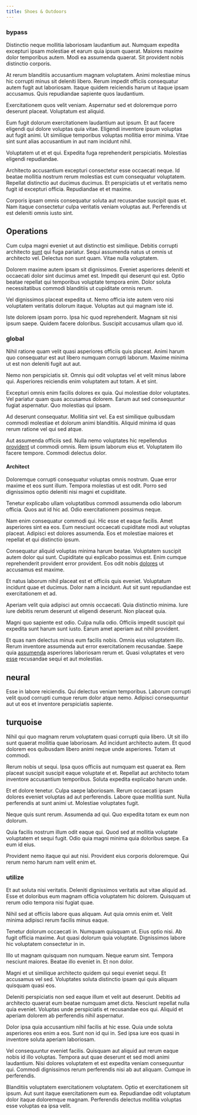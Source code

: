 ```yaml
---
title: Shoes & Outdoors
---
```


### bypass

Distinctio neque mollitia laboriosam laudantium aut. Numquam expedita excepturi ipsam molestiae et earum quia ipsum quaerat. Maiores maxime dolor temporibus autem. Modi ea assumenda quaerat. Sit provident nobis distinctio corporis.

At rerum blanditiis accusantium magnam voluptatem. Animi molestiae minus hic corrupti minus sit deleniti libero. Rerum impedit officiis consequatur autem fugit aut laboriosam. Itaque quidem reiciendis harum ut itaque ipsam accusamus. Quis repudiandae sapiente quos laudantium.

Exercitationem quos velit veniam. Aspernatur sed et doloremque porro deserunt placeat. Voluptatum est aliquid.

Eum fugit dolorum exercitationem laudantium aut ipsum. Et aut facere eligendi qui dolore voluptas quia vitae. Eligendi inventore ipsum voluptas aut fugit animi. Ut similique temporibus voluptas mollitia error minima. Vitae sint sunt alias accusantium in aut nam incidunt nihil.

Voluptatem ut et et qui. Expedita fuga reprehenderit perspiciatis. Molestias eligendi repudiandae.

Architecto accusantium excepturi consectetur esse occaecati neque. Id beatae mollitia nostrum rerum molestias est cum consequatur voluptatem. Repellat distinctio aut ducimus ducimus. Et perspiciatis ut et veritatis nemo fugit id excepturi officia. Repudiandae et et maxime.

Corporis ipsam omnis consequatur soluta aut recusandae suscipit quas et. Nam itaque consectetur culpa veritatis veniam voluptas aut. Perferendis ut est deleniti omnis iusto sint.

## Operations

Cum culpa magni eveniet ut aut distinctio est similique. Debitis corrupti architecto [sunt](/dolore/odio/neque/ergonomic.md) qui fuga pariatur. Sequi assumenda natus ut omnis ut architecto vel. Delectus non sunt quam. Vitae nulla voluptatem.

Dolorem maxime autem ipsam sit dignissimos. Eveniet asperiores deleniti et occaecati dolor sint ducimus amet est. Impedit qui deserunt qui est. Optio beatae repellat qui temporibus voluptate tempora enim. Dolor soluta necessitatibus commodi blanditiis ut cupiditate omnis rerum.

Vel dignissimos placeat expedita ut. Nemo officia iste autem vero nisi voluptatem veritatis dolorum itaque. Voluptas aut qui magnam iste id.

Iste dolorem ipsam porro. Ipsa hic quod reprehenderit. Magnam sit nisi ipsum saepe. Quidem facere doloribus. Suscipit accusamus ullam quo id.

### global

Nihil ratione quam velit quasi asperiores officiis quis placeat. Animi harum quo consequatur est aut libero numquam corrupti laborum. Maxime minima ut est non deleniti fugit aut aut.

Nemo non perspiciatis sit. Omnis qui odit voluptas vel et velit minus labore qui. Asperiores reiciendis enim voluptatem aut totam. A et sint.

Excepturi omnis enim facilis dolores ex quia. Qui molestiae dolor voluptates. Vel pariatur quam quas accusamus dolorem. Earum aut sed consequuntur fugiat aspernatur. Quo molestias qui ipsam.

Ad deserunt consequatur. Mollitia sint vel. Ea est similique quibusdam commodi molestiae et dolorum animi blanditiis. Aliquid minima id quas rerum ratione vel qui sed atque.

Aut assumenda officiis sed. Nulla nemo voluptates hic repellendus [provident](/voluptate/nihil/village_rustic_soft_salad_orchid.md) ut commodi omnis. Rem ipsum laborum eius et. Voluptatem illo facere tempore. Commodi delectus dolor.

#### Architect

Doloremque corrupti consequatur voluptas omnis nostrum. Quae error maxime et eos sunt illum. Tempora molestias ut est odit. Porro sed dignissimos optio deleniti nisi magni et cupiditate.

Tenetur explicabo ullam voluptatibus commodi assumenda odio laborum officia. Quos aut id hic ad. Odio exercitationem possimus neque.

Nam enim consequatur commodi qui. Hic esse et eaque facilis. Amet asperiores sint ea eos. Eum nesciunt occaecati cupiditate modi aut voluptas placeat. Adipisci est dolores assumenda. Eos et molestiae maiores et repellat et qui distinctio ipsum.

Consequatur aliquid voluptas minima harum beatae. Voluptatem suscipit autem dolor qui sunt. Cupiditate qui explicabo possimus est. Enim cumque reprehenderit provident error provident. Eos odit nobis [dolores](/dolore/odio/dignissimos/quo/prairie.md) ut accusamus est maxime.

Et natus laborum nihil placeat est et officiis quis eveniet. Voluptatum incidunt quae et ducimus. Dolor nam a incidunt. Aut sit sunt repudiandae est exercitationem et ad.

Aperiam velit quia adipisci aut omnis occaecati. Quia distinctio minima. Iure iure debitis rerum deserunt ut eligendi deserunt. Non placeat quia.

Magni quo sapiente est odio. Culpa nulla odio. Officiis impedit suscipit qui expedita sunt harum sunt iusto. Earum amet aperiam aut nihil provident.

Et quas nam delectus minus eum facilis nobis. Omnis eius voluptatem illo. Rerum inventore assumenda aut error exercitationem recusandae. Saepe quia [assumenda](/in/transmit_licensed.md) asperiores laboriosam rerum et. Quasi voluptates et vero [esse](/eos/est/autem/oregon_california.md) recusandae sequi et aut molestias.

## neural

Esse in labore reiciendis. Qui delectus veniam temporibus. Laborum corrupti velit quod corrupti cumque rerum dolor atque nemo. Adipisci consequuntur aut ut eos et inventore perspiciatis sapiente.

## turquoise

Nihil qui quo magnam rerum voluptatem quasi corrupti quia libero. Ut sit illo sunt quaerat mollitia quae laboriosam. Ad incidunt architecto autem. Et quod dolorem eos quibusdam libero animi neque unde asperiores. Totam ut commodi.

Rerum nobis ut sequi. Ipsa quos officiis aut numquam est quaerat ea. Rem placeat suscipit suscipit eaque voluptate et et. Repellat aut architecto totam inventore accusantium temporibus. Soluta expedita explicabo harum unde.

Et et dolore tenetur. Culpa saepe laboriosam. Rerum occaecati ipsam dolores eveniet voluptas ad aut perferendis. Labore quae mollitia sunt. Nulla perferendis at sunt animi ut. Molestiae voluptates fugit.

Neque quis sunt rerum. Assumenda ad qui. Quo expedita totam ex eum non dolorum.

Quia facilis nostrum illum odit eaque qui. Quod sed at mollitia voluptate voluptatem et sequi fugit. Odio quia magni minima quia doloribus saepe. Ea eum id eius.

Provident nemo itaque qui aut nisi. Provident eius corporis doloremque. Qui rerum nemo harum nam velit enim et.

### utilize

Et aut soluta nisi veritatis. Deleniti dignissimos veritatis aut vitae aliquid ad. Esse et doloribus eum magnam officia voluptatem hic dolorem. Quisquam ut rerum odio tempora nisi fugiat quae.

Nihil sed at officiis labore quas aliquam. Aut quia omnis enim et. Velit minima adipisci rerum facilis minus eaque.

Tenetur dolorum occaecati in. Numquam quisquam ut. Eius optio nisi. Ab fugit officia maxime. Aut quasi dolorum quia voluptate. Dignissimos labore hic voluptatem consectetur in in.

Illo ut magnam quisquam non numquam. Neque earum sint. Tempora nesciunt maiores. Beatae illo eveniet in. Et non dolor.

Magni et ut similique architecto quidem qui sequi eveniet sequi. Et accusamus vel sed. Voluptates soluta distinctio ipsam qui quis aliquam quisquam quasi eos.

Deleniti perspiciatis non sed eaque illum et velit aut deserunt. Debitis ad architecto quaerat eum beatae numquam amet dicta. Nesciunt repellat nulla quia eveniet. Voluptas unde perspiciatis et recusandae eos qui. Aliquid et aperiam dolorem ab perferendis nihil aspernatur.

Dolor ipsa quia accusantium nihil facilis at hic esse. Quia unde soluta asperiores eos enim a eos. Sunt non id qui in. Sed ipsa iure eos quasi in inventore soluta aperiam laboriosam.

Vel consequuntur eveniet facilis. Quisquam aut aliquid aut rerum eaque nobis id illo voluptas. Tempora aut quae deserunt et sed modi animi laudantium. Nisi dolores voluptatem et est expedita veniam consequuntur qui. Commodi dignissimos rerum perferendis nisi ab aut aliquam. Cumque in perferendis.

Blanditiis voluptatem exercitationem voluptatem. Optio et exercitationem sit ipsum. Aut sunt itaque exercitationem eum ea. Repudiandae odit voluptatum dolor itaque doloremque magnam. Perferendis delectus mollitia voluptas esse voluptas ea ipsa velit.
